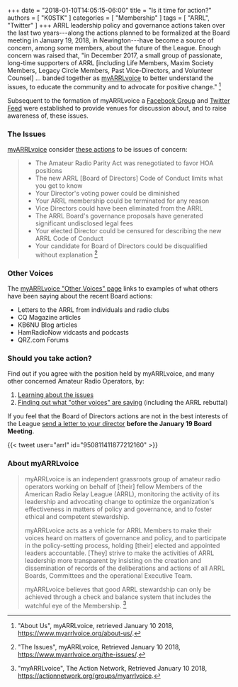 +++
date = "2018-01-10T14:05:15-06:00"
title = "Is it time for action?"
authors = [ "K0STK" ]
categories = [ "Membership" ]
tags = [ "ARRL", "Twitter" ]
+++
ARRL leadership policy and governance actions taken over the last two
years---along the actions planned to be formalized at the Board meeting
in January 19, 2018, in Newington---have become a source of concern,
among some members, about the future of the League. Enough concern was
raised that, "in December 2017, a small group of passionate, long-time
supporters of ARRL [including Life Members, Maxim Society Members,
Legacy Circle Members, Past Vice-Directors, and Volunteer Counsel] ...
banded together as [myARRLvoice](https://www.myarrlvoice.com/) to better
understand the issues, to educate the community and to advocate for
positive change." [^1]

[^1]: "About Us", myARRLvoice, retrieved January 10 2018, https://www.myarrlvoice.org/about-us/.

Subsequent to the formation of myARRLvoice a
[Facebook Group](https://www.facebook.com/groups/myarrlvoice/)
and [Twitter Feed](https://twitter.com/myarrlvoice)
were established to provide venues for discussion about, and to raise
awareness of, these issues.
<!--more-->

### The Issues

[myARRLvoice](https://www.myarrlvoice.com/) consider 
[these actions](https://www.myarrlvoice.org/the-issues/) to be issues of
concern:

>* The Amateur Radio Parity Act was renegotiated to favor HOA positions
>* The new ARRL [Board of Directors] Code of Conduct limits what you get to know
>* Your Director's voting power could be diminished
>* Your ARRL membership could be terminated for any reason
>* Vice Directors could have been eliminated from the ARRL
>* The ARRL Board's governance proposals have generated significant undisclosed legal fees
>* Your elected Director could be censured for describing the new ARRL Code of Conduct
>* Your candidate for Board of Directors could be disqualified without explanation [^2]

[^2]: "The Issues", myARRLvoice, Retrieved January 10 2018, https://www.myarrlvoice.org/the-issues/.

### Other Voices

The
[myARRLvoice "Other Voices" page](https://www.myarrlvoice.org/other-voices/)
links to examples of what others have been saying about the recent Board
actions:

* Letters to the ARRL from individuals and radio clubs
* CQ Magazine articles
* KB6NU Blog articles
* HamRadioNow vidcasts and podcasts
* QRZ.com Forums

### Should you take action?

Find out if you agree with the position held by myARRLvoice, and many other concerned Amateur Radio Operators, by:

1. [Learning about the issues](https://www.myarrlvoice.org/the-issues/)
1. [Finding out what "other voices" are saying](https://www.myarrlvoice.org/other-voices/) (including the ARRL rebuttal)

If you feel that the Board of Directors actions are not in the best interests
of the League
[send a letter to your director](https://actionnetwork.org/letters/myarrlvoice-member-letter-to-directors)
**before the January 19 Board Meeting**.

{{< tweet user="arrl" id="950811411877212160" >}}

### About myARRLvoice

>myARRLvoice is an independent grassroots group of amateur radio
>operators working on behalf of [their] fellow Members of the American
>Radio Relay League (ARRL), monitoring the activity of its leadership
>and advocating change to optimize the organization's effectiveness in
>matters of policy and governance, and to foster ethical and competent
>stewardship.
>
>myARRLvoice acts as a vehicle for ARRL Members to make their voices
>heard on matters of governance and policy, and to participate in the
>policy-setting process, holding [their] elected and appointed leaders
>accountable. [They] strive to make the activities of ARRL leadership more
>transparent by insisting on the creation and dissemination of records
>of the deliberations and actions of all ARRL Boards, Committees and the
>operational Executive Team.
>
>myARRLvoice believes that good ARRL stewardship can only be achieved
>through a check and balance system that includes the watchful eye of
>the Membership. [^3]

[^3]: "myARRLvoice", The Action Network, Retrieved January 10 2018, https://actionnetwork.org/groups/myarrlvoice.
